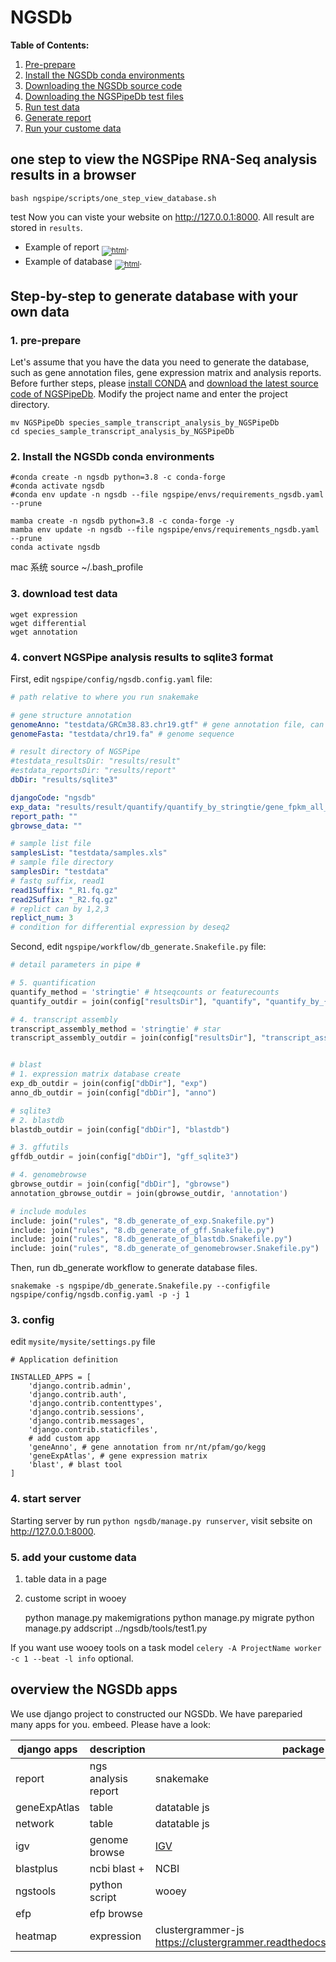 
# NGSDb

__Table of Contents:__

1. [Pre-prepare](#pre)
3. [Install the NGSDb conda environments](#NGSPipeDbEnv)
4. [Downloading the NGSDb source code](#NGSPipeDbSource)
5. [Downloading the NGSPipeDb test files](#Testdata)
6. [Run test data](#RunTest)
7. [Generate report](#Report)
8. [Run your custome data](#RunRawdata)


## one step to view the NGSPipe RNA-Seq analysis results in a browser

```shell
bash ngspipe/scripts/one_step_view_database.sh
```
test
Now you can viste your website on http://127.0.0.1:8000. All result are stored in `results`.
- Example of report <sub>[![html](https://img.icons8.com/ios/20/000000/html-filetype.png)](http://www.liu-lab.com)</sub>.
- Example of database <sub>[![html](https://img.icons8.com/dotty/25/000000/copy-link.png)](http://www.liu-lab.com)</sub>.

## Step-by-step to generate database with your own data <a name="Step-by-Step-Database"></a>

### 1. pre-prepare

Let's assume that you have the data you need to generate the database, such as gene annotation files, gene expression matrix and analysis reports. Before further steps, please [install CONDA](../NGSPipe-RNA-seq/#Miniconda) and [download the latest source code of NGSPipeDb](../NGSPipe-RNA-seq/#NGSPipeDbSource). Modify the project name and enter the project directory.

```shell
mv NGSPipeDb species_sample_transcript_analysis_by_NGSPipeDb
cd species_sample_transcript_analysis_by_NGSPipeDb
```

### 2. Install the NGSDb conda environments <a name="DatabaseRequirement"></a>

```shell
#conda create -n ngsdb python=3.8 -c conda-forge
#conda activate ngsdb
#conda env update -n ngsdb --file ngspipe/envs/requirements_ngsdb.yaml --prune

mamba create -n ngsdb python=3.8 -c conda-forge -y
mamba env update -n ngsdb --file ngspipe/envs/requirements_ngsdb.yaml --prune
conda activate ngsdb
```
mac 系统 source ~/.bash_profile

### 3. download test data

```shell
wget expression
wget differential
wget annotation
```

### 4. convert NGSPipe analysis results to sqlite3 format <a name="Table2Sqlite3"></a>

First, edit `ngspipe/config/ngsdb.config.yaml` file:

```yaml
# path relative to where you run snakemake

# gene structure annotation
genomeAnno: "testdata/GRCm38.83.chr19.gtf" # gene annotation file, can be gtf or gff
genomeFasta: "testdata/chr19.fa" # genome sequence

# result directory of NGSPipe
#testdata_resultsDir: "results/result"
#estdata_reportsDir: "results/report"
dbDir: "results/sqlite3"

djangoCode: "ngsdb"
exp_data: "results/result/quantify/quantify_by_stringtie/gene_fpkm_all_samples.tsv"
report_path: ""
gbrowse_data: ""

# sample list file
samplesList: "testdata/samples.xls"
# sample file directory
samplesDir: "testdata"
# fastq suffix, read1
read1Suffix: "_R1.fq.gz"
read2Suffix: "_R2.fq.gz"
# replict can by 1,2,3
replict_num: 3
# condition for differential expression by deseq2
```

Second, edit `ngspipe/workflow/db_generate.Snakefile.py` file:

```python
# detail parameters in pipe #

# 5. quantification
quantify_method = 'stringtie' # htseqcounts or featurecounts
quantify_outdir = join(config["resultsDir"], "quantify", "quantify_by_{}".format(quantify_method))

# 4. transcript assembly
transcript_assembly_method = 'stringtie' # star
transcript_assembly_outdir = join(config["resultsDir"], "transcript_assembly", "transcript_assembly_by_{}".format(transcript_assembly_method))


# blast
# 1. expression matrix database create
exp_db_outdir = join(config["dbDir"], "exp")
anno_db_outdir = join(config["dbDir"], "anno")

# sqlite3
# 2. blastdb
blastdb_outdir = join(config["dbDir"], "blastdb")

# 3. gffutils
gffdb_outdir = join(config["dbDir"], "gff_sqlite3")

# 4. genomebrowse
gbrowse_outdir = join(config["dbDir"], "gbrowse")
annotation_gbrowse_outdir = join(gbrowse_outdir, 'annotation')

# include modules
include: join("rules", "8.db_generate_of_exp.Snakefile.py")
include: join("rules", "8.db_generate_of_gff.Snakefile.py")
include: join("rules", "8.db_generate_of_blastdb.Snakefile.py")
include: join("rules", "8.db_generate_of_genomebrowser.Snakefile.py")
```

Then, run db_generate workflow to generate database files.

```shell
snakemake -s ngspipe/db_generate.Snakefile.py --configfile ngspipe/config/ngsdb.config.yaml -p -j 1
```

### 3. config <a name="DatabaseConfig"></a>

edit `mysite/mysite/settings.py` file

```shell
# Application definition

INSTALLED_APPS = [
    'django.contrib.admin',
    'django.contrib.auth',
    'django.contrib.contenttypes',
    'django.contrib.sessions',
    'django.contrib.messages',
    'django.contrib.staticfiles',
    # add custom app
    'geneAnno', # gene annotation from nr/nt/pfam/go/kegg
    'geneExpAtlas', # gene expression matrix
    'blast', # blast tool
]
```

### 4. start server <a name="RunServer"></a>

Starting server by run `python ngsdb/manage.py runserver`, visit sebsite on http://127.0.0.1:8000.


### 5. add your custome data

1. table data in a page
2. custome script in wooey

    python manage.py makemigrations
    python manage.py migrate
    python manage.py addscript ../ngsdb/tools/test1.py


If you want use wooey tools on a task model `celery -A ProjectName worker -c 1 --beat -l info` optional.

## overview the NGSDb apps

We use django project to constructed our NGSDb. We have pareparied many apps for you. embeed. Please have a look:

django apps | description | package
---- | ----------- | -------
report | ngs analysis report   | snakemake
geneExpAtlas | table | datatable js
network      | table | datatable js
igv          | genome browse | [IGV](https://github.com/igvteam/igv.js/wiki)
blastplus    | ncbi blast +  | NCBI
ngstools     | python script         | wooey
efp          | efp browse    |
heatmap      | expression    | clustergrammer-js https://clustergrammer.readthedocs.io/clustergrammer_js.html
